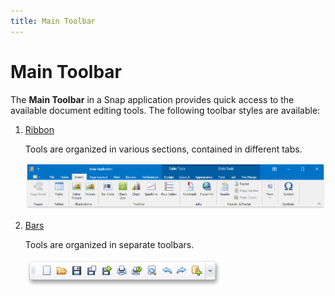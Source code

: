 ```yaml
---
title: Main Toolbar
---
```

# Main Toolbar
The **Main Toolbar** in a Snap application provides quick access to the available document editing tools. The following toolbar styles are available:
1. [Ribbon](../../../../../interface-elements-for-desktop/articles/ribbon.md)
	
	Tools are organized in various sections, contained in different tabs.
	
	![Snap-End-User-UI00](../../../../images/Img20291.png)
2. [Bars](../../../../../interface-elements-for-desktop/articles/navigation-bars.md)
	
	Tools are organized in separate toolbars.
	
	![standard-toolbar-file](../../../../images/Img20403.png)